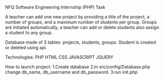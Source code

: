 NFQ Software Engineering Internship (PHP) Task

A teacher can add one new project by providing a title of the project, a number of groups, and a maximum number of students per group.
Groups are initiated automatically, a teacher can add or delete students also assign a student to any group.

Database made of 3 tables: projects, students, groups.
Student is created or deleted using api.

Technologies: 
PHP
HTML
CSS
JAVASCRIPT
JQUERY



How to launch project:
1.Create database
2.In src/config/Database.php change db_name, db_username and db_password.
3.run init.php
